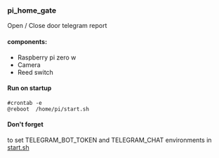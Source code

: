 ### pi_home_gate
Open / Close door telegram report
#### components:
- Raspberry pi zero w   
- Camera   
- Reed switch   
#### Run on startup
```
#crontab -e
@reboot  /home/pi/start.sh
```
#### Don't forget
to set TELEGRAM_BOT_TOKEN and TELEGRAM_CHAT environments in [start.sh](https://github.com/format37/pi_home_gate/blob/master/start.sh)
